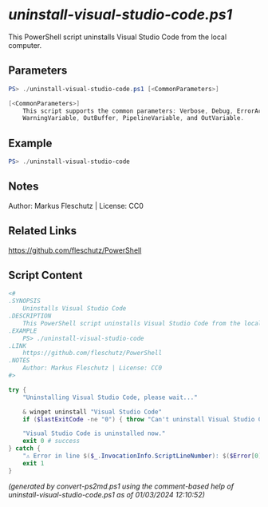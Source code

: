 *uninstall-visual-studio-code.ps1*
================

This PowerShell script uninstalls Visual Studio Code from the local computer.

Parameters
----------
```powershell
PS> ./uninstall-visual-studio-code.ps1 [<CommonParameters>]

[<CommonParameters>]
    This script supports the common parameters: Verbose, Debug, ErrorAction, ErrorVariable, WarningAction, 
    WarningVariable, OutBuffer, PipelineVariable, and OutVariable.
```

Example
-------
```powershell
PS> ./uninstall-visual-studio-code

```

Notes
-----
Author: Markus Fleschutz | License: CC0

Related Links
-------------
https://github.com/fleschutz/PowerShell

Script Content
--------------
```powershell
<#
.SYNOPSIS
	Uninstalls Visual Studio Code
.DESCRIPTION
	This PowerShell script uninstalls Visual Studio Code from the local computer.
.EXAMPLE
	PS> ./uninstall-visual-studio-code
.LINK
	https://github.com/fleschutz/PowerShell
.NOTES
	Author: Markus Fleschutz | License: CC0
#>

try {
	"Uninstalling Visual Studio Code, please wait..."

	& winget uninstall "Visual Studio Code"
	if ($lastExitCode -ne "0") { throw "Can't uninstall Visual Studio Code, is it installed?" }

	"Visual Studio Code is uninstalled now."
	exit 0 # success
} catch {
	"⚠️ Error in line $($_.InvocationInfo.ScriptLineNumber): $($Error[0])"
	exit 1
}
```

*(generated by convert-ps2md.ps1 using the comment-based help of uninstall-visual-studio-code.ps1 as of 01/03/2024 12:10:52)*
